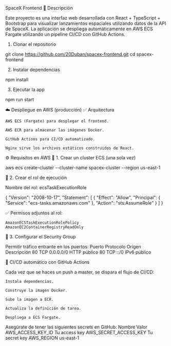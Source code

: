 SpaceX Frontend
🚀 Descripción

Este proyecto es una interfaz web desarrollada con React + TypeScript + Bootstrap para visualizar lanzamientos espaciales utilizando datos de la API de SpaceX. La aplicación se despliega automáticamente en AWS ECS Fargate utilizando un pipeline CI/CD con GitHub Actions.

1. Clonar el repositorio

git clone https://github.com/20Duban/spacex-frontend.git
cd spacex-frontend

2. Instalar dependencias

npm install

3. Ejecutar la app

npm run start

☁️ Despliegue en AWS (producción)
✅ Arquitectura

    AWS ECS (Fargate) para desplegar el frontend.

    AWS ECR para almacenar las imágenes Docker.

    GitHub Actions para CI/CD automatizado.

    Nginx sirve los archivos estáticos construidos de React.

⚙️ Requisitos en AWS
🔹 1. Crear un cluster ECS (una sola vez)

aws ecs create-cluster --cluster-name spacex-cluster --region us-east-1


🔹 2. Crear el rol de ejecución

Nombre del rol: ecsTaskExecutionRole

{
  "Version": "2008-10-17",
  "Statement": [
    {
      "Effect": "Allow",
      "Principal": {
        "Service": "ecs-tasks.amazonaws.com"
      },
      "Action": "sts:AssumeRole"
    }
  ]
}

✅ Permisos adjuntos al rol:

    AmazonECSTaskExecutionRolePolicy
    AmazonEC2ContainerRegistryReadOnly

🔹 3. Configurar el Security Group

Permitir tráfico entrante en los puertos:
Puerto	Protocolo	Origen	Descripción
80	TCP	0.0.0.0/0	HTTP público
80	TCP	::/0	IPv6 público


🔄 CI/CD automático con GitHub Actions

Cada vez que se haces un push a master, se dispara el flujo de CI/CD:

    Instala dependencias.

    Construye la imagen Docker.

    Sube la imagen a ECR.

    Actualiza la definición de tarea.

    Despliega a ECS Fargate.


Asegúrate de tener las siguientes secrets en GitHub:
    Nombre	Valor
    AWS_ACCESS_KEY_ID	Tu access key
    AWS_SECRET_ACCESS_KEY	Tu secret key
    AWS_REGION	us-east-1

